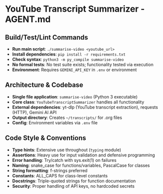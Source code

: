 # YouTube Transcript Summarizer - AGENT.md

## Build/Test/Lint Commands
- **Run main script**: `./summarise-video <youtube_url>`
- **Install dependencies**: `pip install -r requirements.txt`  
- **Check syntax**: `python3 -m py_compile summarise-video`
- **No formal tests**: No test suite exists; functionality tested via execution
- **Environment**: Requires `GEMINI_API_KEY` in `.env` or environment

## Architecture & Codebase
- **Single file application**: `summarise-video` (Python 3 executable)
- **Core class**: `YouTubeTranscriptSummarizer` handles all functionality
- **External dependencies**: yt-dlp (YouTube transcript extraction), requests (HTTP), Gemini AI API
- **Output directory**: Creates `~/transcripts/` for .org files
- **Config**: Environment variables via `.env` file

## Code Style & Conventions
- **Type hints**: Extensive use throughout (`typing` module)
- **Assertions**: Heavy use for input validation and defensive programming
- **Error handling**: Try/catch with sys.exit(1) on failures
- **Naming**: snake_case for functions/variables, PascalCase for classes
- **String formatting**: f-strings preferred
- **Constants**: ALL_CAPS for class-level constants
- **Docstrings**: Triple-quoted strings for function documentation
- **Security**: Proper handling of API keys, no hardcoded secrets
